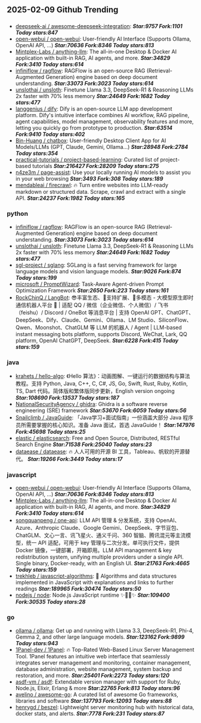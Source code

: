## 2025-02-09 Github Trending

### 
* [deepseek-ai / awesome-deepseek-integration](https://github.com/deepseek-ai/awesome-deepseek-integration):  ***Star:9757 Fork:1101 Today stars:847***
* [open-webui / open-webui](https://github.com/open-webui/open-webui): User-friendly AI Interface (Supports Ollama, OpenAI API, ...) ***Star:70636 Fork:8346 Today stars:813***
* [Mintplex-Labs / anything-llm](https://github.com/Mintplex-Labs/anything-llm): The all-in-one Desktop & Docker AI application with built-in RAG, AI agents, and more. ***Star:34829 Fork:3410 Today stars:614***
* [infiniflow / ragflow](https://github.com/infiniflow/ragflow): RAGFlow is an open-source RAG (Retrieval-Augmented Generation) engine based on deep document understanding. ***Star:33073 Fork:3023 Today stars:614***
* [unslothai / unsloth](https://github.com/unslothai/unsloth): Finetune Llama 3.3, DeepSeek-R1 & Reasoning LLMs 2x faster with 70% less memory ***Star:24649 Fork:1682 Today stars:477***
* [langgenius / dify](https://github.com/langgenius/dify): Dify is an open-source LLM app development platform. Dify's intuitive interface combines AI workflow, RAG pipeline, agent capabilities, model management, observability features and more, letting you quickly go from prototype to production. ***Star:63514 Fork:9410 Today stars:402***
* [Bin-Huang / chatbox](https://github.com/Bin-Huang/chatbox): User-friendly Desktop Client App for AI Models/LLMs (GPT, Claude, Gemini, Ollama...) ***Star:28948 Fork:2784 Today stars:354***
* [practical-tutorials / project-based-learning](https://github.com/practical-tutorials/project-based-learning): Curated list of project-based tutorials ***Star:216427 Fork:28209 Today stars:275***
* [n4ze3m / page-assist](https://github.com/n4ze3m/page-assist): Use your locally running AI models to assist you in your web browsing ***Star:3493 Fork:308 Today stars:189***
* [mendableai / firecrawl](https://github.com/mendableai/firecrawl): 🔥 Turn entire websites into LLM-ready markdown or structured data. Scrape, crawl and extract with a single API. ***Star:24237 Fork:1982 Today stars:165***

### python
* [infiniflow / ragflow](https://github.com/infiniflow/ragflow): RAGFlow is an open-source RAG (Retrieval-Augmented Generation) engine based on deep document understanding. ***Star:33073 Fork:3023 Today stars:614***
* [unslothai / unsloth](https://github.com/unslothai/unsloth): Finetune Llama 3.3, DeepSeek-R1 & Reasoning LLMs 2x faster with 70% less memory ***Star:24649 Fork:1682 Today stars:477***
* [sgl-project / sglang](https://github.com/sgl-project/sglang): SGLang is a fast serving framework for large language models and vision language models. ***Star:9026 Fork:874 Today stars:199***
* [microsoft / PromptWizard](https://github.com/microsoft/PromptWizard): Task-Aware Agent-driven Prompt Optimization Framework ***Star:2650 Fork:223 Today stars:161***
* [RockChinQ / LangBot](https://github.com/RockChinQ/LangBot): 😎丰富生态、🧩支持扩展、🦄多模态 - 大模型原生即时通信机器人平台 🤖 | 适配 QQ / 微信（企业微信、个人微信）/ 飞书（feishu）/ Discord / OneBot 等消息平台 | 支持 OpenAI GPT、ChatGPT、DeepSeek、Dify、Claude、Gemini、Ollama、LM Studio、SiliconFlow、Qwen、Moonshot、ChatGLM 等 LLM 的机器人 / Agent | LLM-based instant messaging bots platform, supports Discord, WeChat, Lark, QQ platform, OpenAI ChatGPT, DeepSeek. ***Star:6228 Fork:415 Today stars:159***

### java
* [krahets / hello-algo](https://github.com/krahets/hello-algo): 《Hello 算法》：动画图解、一键运行的数据结构与算法教程。支持 Python, Java, C++, C, C#, JS, Go, Swift, Rust, Ruby, Kotlin, TS, Dart 代码。简体版和繁体版同步更新，English version ongoing ***Star:108690 Fork:13537 Today stars:187***
* [NationalSecurityAgency / ghidra](https://github.com/NationalSecurityAgency/ghidra): Ghidra is a software reverse engineering (SRE) framework ***Star:53670 Fork:6059 Today stars:56***
* [Snailclimb / JavaGuide](https://github.com/Snailclimb/JavaGuide): 「Java学习+面试指南」一份涵盖大部分 Java 程序员所需要掌握的核心知识。准备 Java 面试，首选 JavaGuide！ ***Star:147976 Fork:45698 Today stars:25***
* [elastic / elasticsearch](https://github.com/elastic/elasticsearch): Free and Open Source, Distributed, RESTful Search Engine ***Star:71538 Fork:25040 Today stars:23***
* [dataease / dataease](https://github.com/dataease/dataease): 🔥 人人可用的开源 BI 工具，Tableau、帆软的开源替代。 ***Star:19266 Fork:3449 Today stars:17***

### javascript
* [open-webui / open-webui](https://github.com/open-webui/open-webui): User-friendly AI Interface (Supports Ollama, OpenAI API, ...) ***Star:70636 Fork:8346 Today stars:813***
* [Mintplex-Labs / anything-llm](https://github.com/Mintplex-Labs/anything-llm): The all-in-one Desktop & Docker AI application with built-in RAG, AI agents, and more. ***Star:34829 Fork:3410 Today stars:614***
* [songquanpeng / one-api](https://github.com/songquanpeng/one-api): LLM API 管理 & 分发系统，支持 OpenAI、Azure、Anthropic Claude、Google Gemini、DeepSeek、字节豆包、ChatGLM、文心一言、讯飞星火、通义千问、360 智脑、腾讯混元等主流模型，统一 API 适配，可用于 key 管理与二次分发。单可执行文件，提供 Docker 镜像，一键部署，开箱即用。LLM API management & key redistribution system, unifying multiple providers under a single API. Single binary, Docker-ready, with an English UI. ***Star:21763 Fork:4665 Today stars:159***
* [trekhleb / javascript-algorithms](https://github.com/trekhleb/javascript-algorithms): 📝 Algorithms and data structures implemented in JavaScript with explanations and links to further readings ***Star:189965 Fork:30474 Today stars:50***
* [nodejs / node](https://github.com/nodejs/node): Node.js JavaScript runtime ✨🐢🚀✨ ***Star:109400 Fork:30535 Today stars:28***

### go
* [ollama / ollama](https://github.com/ollama/ollama): Get up and running with Llama 3.3, DeepSeek-R1, Phi-4, Gemma 2, and other large language models. ***Star:123162 Fork:9899 Today stars:943***
* [1Panel-dev / 1Panel](https://github.com/1Panel-dev/1Panel): 🔥 Top-Rated Web-Based Linux Server Management Tool. 1Panel features an intuitive web interface that seamlessly integrates server management and monitoring, container management, database administration, website management, system backup and restoration, and more. ***Star:25401 Fork:2273 Today stars:120***
* [asdf-vm / asdf](https://github.com/asdf-vm/asdf): Extendable version manager with support for Ruby, Node.js, Elixir, Erlang & more ***Star:22765 Fork:813 Today stars:96***
* [avelino / awesome-go](https://github.com/avelino/awesome-go): A curated list of awesome Go frameworks, libraries and software ***Star:137793 Fork:12093 Today stars:88***
* [henrygd / beszel](https://github.com/henrygd/beszel): Lightweight server monitoring hub with historical data, docker stats, and alerts. ***Star:7778 Fork:231 Today stars:87***
